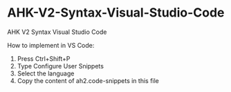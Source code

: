 # AHK-V2-Syntax-Visual-Studio-Code
AHK V2 Syntax Visual Studio Code

How to implement in VS Code:
  1. Press Ctrl+Shift+P
  2. Type Configure User Snippets
  3. Select the language
  4. Copy the content of ah2.code-snippets in this file

